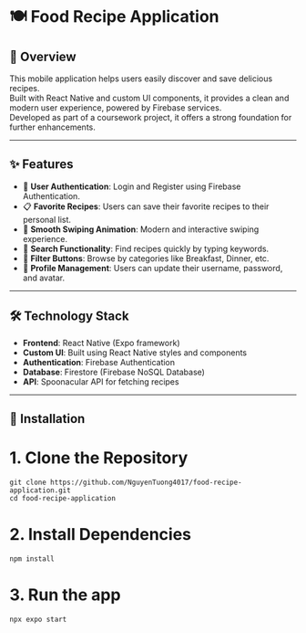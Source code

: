 # 🍽️ Food Recipe Application

## 📖 Overview
This mobile application helps users easily discover and save delicious recipes.  
Built with React Native and custom UI components, it provides a clean and modern user experience, powered by Firebase services.  
Developed as part of a coursework project, it offers a strong foundation for further enhancements.

---

## ✨ Features
- 🔐 **User Authentication**: Login and Register using Firebase Authentication.
- 📋 **Favorite Recipes**: Users can save their favorite recipes to their personal list.
- 🤏 **Smooth Swiping Animation**: Modern and interactive swiping experience.
- 🔎 **Search Functionality**: Find recipes quickly by typing keywords.
- 🍳 **Filter Buttons**: Browse by categories like Breakfast, Dinner, etc.
- 📝 **Profile Management**: Users can update their username, password, and avatar.

---

## 🛠️ Technology Stack
- **Frontend**: React Native (Expo framework)
- **Custom UI**: Built using React Native styles and components
- **Authentication**: Firebase Authentication
- **Database**: Firestore (Firebase NoSQL Database)
- **API**: Spoonacular API for fetching recipes

---

## 🚀 Installation
# 1. Clone the Repository
```
git clone https://github.com/NguyenTuong4017/food-recipe-application.git
cd food-recipe-application
```
# 2. Install Dependencies
```
npm install
```

# 3. Run the app
```
npx expo start
```

